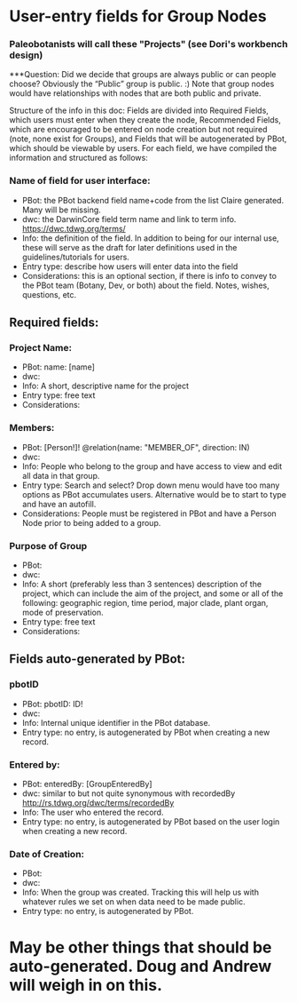 # User-entry fields for Group Nodes
### Paleobotanists will call these "Projects" (see Dori's workbench design)
  
 ***Question: Did we decide that groups are always public or can people choose? Obviously the “Public” group is public. :)
Note that group nodes would have relationships with nodes that are both public and private.

Structure of the info in this doc: Fields are divided into Required Fields, which users must enter when they create the node, Recommended Fields, which are encouraged to be entered on node creation but not required (note, none exist for Groups), and Fields that will be autogenerated by PBot, which should be viewable by users. For each field, we have compiled the information and structured as follows:
 
### Name of field for user interface: 
* PBot: the PBot backend field name+code from the list Claire generated. Many will be missing.
* dwc: the DarwinCore field term name and link to term info. https://dwc.tdwg.org/terms/ 
* Info: the definition of the field. In addition to being for our internal use, these will serve as the draft for later definitions used in the guidelines/tutorials for users. 
* Entry type: describe how users will enter data into the field
* Considerations: this is an optional section, if there is info to convey to the PBot team (Botany, Dev, or both) about the field. Notes, wishes, questions, etc. 

## Required fields:
 
### Project Name:
* PBot: name: [name]
* dwc:
* Info: A short, descriptive name for the project
* Entry type: free text
* Considerations: 
 
### Members:
* PBot: [Person!]! @relation(name: "MEMBER_OF", direction: IN)
* dwc:
* Info: People who belong to the group and have access to view and edit all data in that group.
* Entry type: Search and select? Drop down menu would have too many options as PBot accumulates users. Alternative would be to start to type and have an autofill.
* Considerations: People must be registered in PBot and have a Person Node prior to being added to a group.

### Purpose of Group
* PBot:
* dwc:
* Info: A short (preferably less than 3 sentences) description of the project, which can include the aim of the project, and some or all of the following: geographic region, time period, major clade, plant organ, mode of preservation.
* Entry type: free text
* Considerations:

## Fields auto-generated by PBot:
 
### pbotID
* PBot: pbotID: ID!
* dwc:  
* Info: Internal unique identifier in the PBot database. 
* Entry type: no entry, is autogenerated by PBot when creating a new record.
 
### Entered by:
* PBot: enteredBy: [GroupEnteredBy]
* dwc: similar to but not quite synonymous with recordedBy http://rs.tdwg.org/dwc/terms/recordedBy
* Info: The user who entered the record.
* Entry type: no entry, is autogenerated by PBot based on the user login when creating a new record.

### Date of Creation:
* PBot: 
* dwc: 
* Info: When the group was created. Tracking this will help us with whatever rules we set on when data need to be made public.
* Entry type: no entry, is autogenerated by PBot.

# May be other things that should be auto-generated. Doug and Andrew will weigh in on this.
